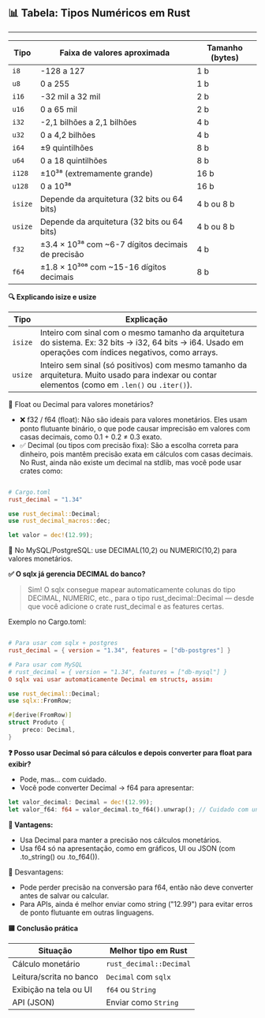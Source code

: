 ## 📊 Tabela: Tipos Numéricos em Rust
---

| Tipo    | Faixa de valores aproximada                        | Tamanho (bytes) |
| ------- | -------------------------------------------------- | --------------- |
| `i8`    | -128 a 127                                         | 1 b             |
| `u8`    | 0 a 255                                            | 1 b             |
| `i16`   | -32 mil a 32 mil                                   | 2 b             |
| `u16`   | 0 a 65 mil                                         | 2 b             |
| `i32`   | -2,1 bilhões a 2,1 bilhões                         | 4 b             |
| `u32`   | 0 a 4,2 bilhões                                    | 4 b             |
| `i64`   | ±9 quintilhões                                     | 8 b             |
| `u64`   | 0 a 18 quintilhões                                 | 8 b             |
| `i128`  | ±10³⁸ (extremamente grande)                        | 16 b            |
| `u128`  | 0 a 10³⁸                                           | 16 b            |
| `isize` | Depende da arquitetura (32 bits ou 64 bits)        | 4 b ou 8 b      |
| `usize` | Depende da arquitetura (32 bits ou 64 bits)        | 4 b ou 8 b      |
| `f32`   | ±3.4 × 10³⁸ com \~6-7 dígitos decimais de precisão | 4 b             |
| `f64`   | ±1.8 × 10³⁰⁸ com \~15-16 dígitos decimais          | 8 b             |


**🔍 Explicando isize e usize**

| Tipo    | Explicação                                                                                                                                                |
| ------- | --------------------------------------------------------------------------------------------------------------------------------------------------------- |
| `isize` | Inteiro com sinal com o mesmo tamanho da arquitetura do sistema. Ex: 32 bits → i32, 64 bits → i64. Usado em operações com índices negativos, como arrays. |
| `usize` | Inteiro sem sinal (só positivos) com mesmo tamanho da arquitetura. Muito usado para indexar ou contar elementos (como em `.len()` ou `.iter()`).          |


💸 Float ou Decimal para valores monetários?

- ❌ f32 / f64 (float): Não são ideais para valores monetários. Eles usam ponto flutuante binário, o que pode causar imprecisão em valores com casas decimais, como 0.1 + 0.2 ≠ 0.3 exato.
- ✅ Decimal (ou tipos com precisão fixa): São a escolha correta para dinheiro, pois mantêm precisão exata em cálculos com casas decimais. No Rust, ainda não existe um decimal na stdlib, mas você pode usar crates como:

```toml

# Cargo.toml
rust_decimal = "1.34"
``` 

```rust
use rust_decimal::Decimal;
use rust_decimal_macros::dec;

let valor = dec!(12.99);
``` 

📌 No MySQL/PostgreSQL: use DECIMAL(10,2) ou NUMERIC(10,2) para valores monetários.


**✅ O sqlx já gerencia DECIMAL do banco?**

>Sim!
>O sqlx consegue mapear automaticamente colunas do tipo DECIMAL, NUMERIC, etc., para o tipo rust_decimal::Decimal — desde que você adicione o crate rust_decimal e as features certas.

Exemplo no Cargo.toml:

```toml

# Para usar com sqlx + postgres
rust_decimal = { version = "1.34", features = ["db-postgres"] }

# Para usar com MySQL
# rust_decimal = { version = "1.34", features = ["db-mysql"] }
O sqlx vai usar automaticamente Decimal em structs, assim:
```

```rust
use rust_decimal::Decimal;
use sqlx::FromRow;

#[derive(FromRow)]
struct Produto {
    preco: Decimal,
}
```

**❓ Posso usar Decimal só para cálculos e depois converter para float para exibir?**

- Pode, mas... com cuidado.
- Você pode converter Decimal → f64 para apresentar:

```rust
let valor_decimal: Decimal = dec!(12.99);
let valor_f64: f64 = valor_decimal.to_f64().unwrap(); // Cuidado com unwrap!
```

**🔸 Vantagens:**
- Usa Decimal para manter a precisão nos cálculos monetários.
- Usa f64 só na apresentação, como em gráficos, UI ou JSON (com .to_string() ou .to_f64()).

🔸 Desvantagens:
- Pode perder precisão na conversão para f64, então não deve converter antes de salvar ou calcular.
- Para APIs, ainda é melhor enviar como string ("12.99") para evitar erros de ponto flutuante em outras linguagens.

**🟨 Conclusão prática**

| Situação                | Melhor tipo em Rust     |
| ----------------------- | ----------------------- |
| Cálculo monetário       | `rust_decimal::Decimal` |
| Leitura/scrita no banco | `Decimal` com `sqlx`    |
| Exibição na tela ou UI  | `f64` ou `String`       |
| API (JSON)              | Enviar como `String`    |












